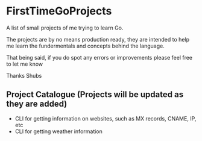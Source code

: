 # FirstTimeGoProjects


A list of small projects of me trying to learn Go. 

The projects are by no means production ready, they are intended to help me learn the fundermentals and concepts 
behind the language. 

That being said, if you do spot any errors or improvements please feel free to let me know

Thanks
Shubs

## Project Catalogue (Projects will be updated as they are added)
- CLI for getting information on websites, such as MX records, CNAME, IP, etc
- CLI for getting weather information 
